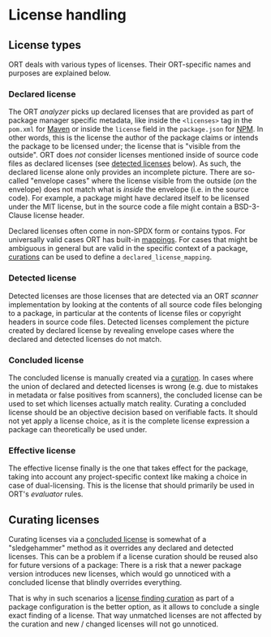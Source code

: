 # License handling

## License types

ORT deals with various types of licenses. Their ORT-specific names and purposes are explained below.

### Declared license

The ORT *analyzer* picks up declared licenses that are provided as part of package manager specific metadata, like
inside the `<licenses>` tag in the `pom.xml` for [Maven][1] or inside the `license` field in the `package.json` for
[NPM][2]. In other words, this is the license the author of the package claims or intends the package to
be licensed under; the license that is "visible from the outside". ORT does *not* consider licenses mentioned inside of
source code files as declared licenses (see [detected licenses](#detected-licenses) below). As such, the declared
license alone only provides an incomplete picture. There are so-called "envelope cases" where the license visible from
the outside (*on* the envelope) does not match what is *inside* the envelope (i.e. in the source code). For example, a
package might have declared itself to be licensed under the MIT license, but in the source code a file might contain a
BSD-3-Clause license header.

Declared licenses often come in non-SPDX form or contains typos. For universally valid cases ORT has built-in
[mappings](../utils/spdx/src/main/resources/declared-license-mapping.yml). For cases that might be ambiguous in general
but are valid in the specific context of a package, [curations](config-file-curations-yml.md) can be used to define a
`declared_license_mapping`.

### Detected license

Detected licenses are those licenses that are detected via an ORT *scanner* implementation by looking at the contents of
all source code files belonging to a package, in particular at the contents of license files or copyright headers in
source code files. Detected licenses complement the picture created by declared license by revealing envelope cases
where the declared and detected licenses do not match.

### Concluded license

The concluded license is manually created via a [curation](config-file-curations-yml.md). In cases where the union of
declared and detected licenses is wrong (e.g. due to mistakes in metadata or false positives from scanners), the
concluded license can be used to set which licenses actually match reality. Curating a concluded license should be an
objective decision based on verifiable facts. It should not yet apply a license choice, as it is the complete license
expression a package can theoretically be used under.

### Effective license

The effective license finally is the one that takes effect for the package, taking into account any project-specific
context like making a choice in case of dual-licensing. This is the license that should primarily be used in ORT's
*evaluator* rules.

## Curating licenses

Curating licenses via a [concluded license](#concluded-license) is somewhat of a "sledgehammer" method as it overrides
any declared and detected licenses. This can be a problem if a license curation should be reused also for future
versions of a package: There is a risk that a newer package version introduces new licenses, which would go unnoticed
with a concluded license that blindly overrides everything.

That is why in such scenarios a
[license finding curation](config-file-package-configuration-yml.md#defining-path-excludes-and-license-finding-curations)
as part of a package configuration is the better option, as it allows to conclude a single exact finding of a license.
That way unmatched licenses are not affected by the curation and new / changed licenses will not go unnoticed.

[1]: https://maven.apache.org/pom.html#Licenses
[2]: https://docs.npmjs.com/cli/v8/configuring-npm/package-json#license
